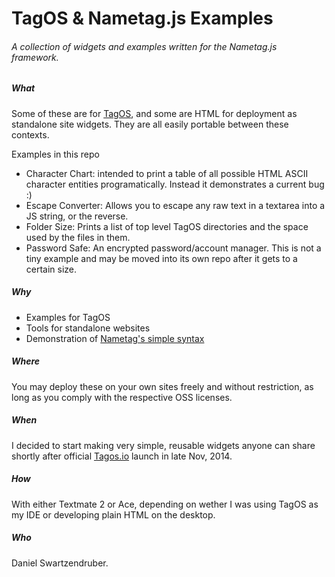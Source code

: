 # TagOS & Nametag.js Examples
###### A collection of widgets and examples written for the Nametag.js framework.

##### What

Some of these are for [TagOS](http://desktop.tagos.io/), and some are HTML for deployment as standalone site widgets.  They are all easily portable between these contexts.

Examples in this repo

* Character Chart: intended to print a table of all possible HTML ASCII character entities programatically.  Instead it demonstrates a current bug :)
* Escape Converter: Allows you to escape any raw text in a textarea into a JS string, or the reverse.
* Folder Size:  Prints a list of top level TagOS directories and the space used by the files in them.
* Password Safe: An encrypted password/account manager. This is not a tiny example and may be moved into its own repo after it gets to a certain size.

##### Why

* Examples for TagOS
* Tools for standalone websites
* Demonstration of [Nametag's simple syntax](http://tagos.io/docs.html)

##### Where

You may deploy these on your own sites freely and without restriction, as long as you comply with the respective OSS licenses.

##### When

I decided to start making very simple, reusable widgets anyone can share shortly after official [Tagos.io](http://tagos.io) launch in late Nov, 2014.

##### How

With either Textmate 2 or Ace, depending on wether I was using TagOS as my IDE or developing plain HTML on the desktop.

##### Who

Daniel Swartzendruber.